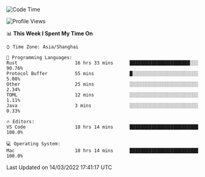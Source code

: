 <!--START_SECTION:waka-->
![Code Time](http://img.shields.io/badge/Code%20Time-1%2C085%20hrs%2051%20mins-blue)

![Profile Views](http://img.shields.io/badge/Profile%20Views-2-blue)

📊 **This Week I Spent My Time On** 

```text
⌚︎ Time Zone: Asia/Shanghai

💬 Programming Languages: 
Rust                     16 hrs 33 mins      ██████████████████████░░░   90.76% 
Protocol Buffer          55 mins             █░░░░░░░░░░░░░░░░░░░░░░░░   5.08% 
Other                    25 mins             ░░░░░░░░░░░░░░░░░░░░░░░░░   2.34% 
TOML                     12 mins             ░░░░░░░░░░░░░░░░░░░░░░░░░   1.11% 
Java                     3 mins              ░░░░░░░░░░░░░░░░░░░░░░░░░   0.33%

🔥 Editors: 
VS Code                  18 hrs 14 mins      █████████████████████████   100.0%

💻 Operating System: 
Mac                      18 hrs 14 mins      █████████████████████████   100.0%

```


 Last Updated on 14/03/2022 17:41:17 UTC
<!--END_SECTION:waka-->
